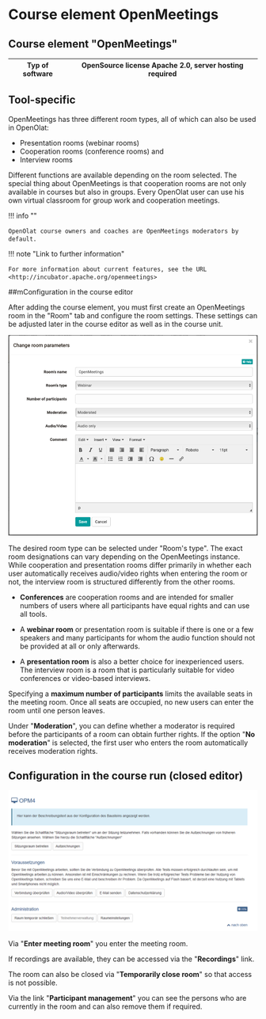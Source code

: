 # Course element OpenMeetings

## Course element "OpenMeetings"

 **Typ of software**|  OpenSource license Apache 2.0, server hosting required  
---|---  

## Tool-specific

OpenMeetings has three different room types, all of which can also be used in
OpenOlat:

  * Presentation rooms (webinar rooms)
  * Cooperation rooms (conference rooms) and
  * Interview rooms

Different functions are available depending on the room selected. The special
thing about OpenMeetings is that cooperation rooms are not only available in
courses but also in groups. Every OpenOlat user can use his own virtual
classroom for group work and cooperation meetings.

!!! info ""

    OpenOlat course owners and coaches are OpenMeetings moderators by default.  
  
!!! note "Link to further information"

    For more information about current features, see the URL <http://incubator.apache.org/openmeetings>  
  
##mConfiguration in the course editor

After adding the course element, you must first create an OpenMeetings room in
the "Room" tab and configure the room settings. These settings can be adjusted
later in the course editor as well as in the course unit.

![openmeeting_settings.png](assets/Openmeetings_EN.png)

The desired room type can be selected under "Room's type". The exact room
designations can vary depending on the OpenMeetings instance. 
While cooperation and presentation rooms differ primarily in whether each user
automatically receives audio/video rights when entering the room or not, the
interview room is structured differently from the other rooms.

* **Conferences** are cooperation rooms and are intended for smaller numbers of
users where all participants have equal rights and can use all tools. 

* A **webinar room** or presentation room is suitable if there is one or a few speakers and many participants for whom the audio function should not be provided at all or only afterwards.  
* A **presentation room** is also a better choice for inexperienced users. The interview room is a room that is particularly suitable for video conferences or video-based interviews.

Specifying a **maximum number of participants** limits the available seats in the
meeting room. Once all seats are occupied, no new users can enter the room
until one person leaves.

Under "**Moderation**", you can define whether a moderator is required before the
participants of a room can obtain further rights. If the option "**No moderation**" is selected, the first user who enters the room automatically
receives moderation rights.  
  
## Configuration in the course run (closed editor)

![openmeeting_courserun.png](assets/OPM_kursrun.png)

Via "**Enter meeting room**" you enter the meeting room. 

If recordings are
available, they can be accessed via the "**Recordings**" link. 

The room can also
be closed via "**Temporarily close room**" so that access is not possible. 

Via the
link "**Participant management**" you can see the persons who are currently in the
room and can also remove them if required.

